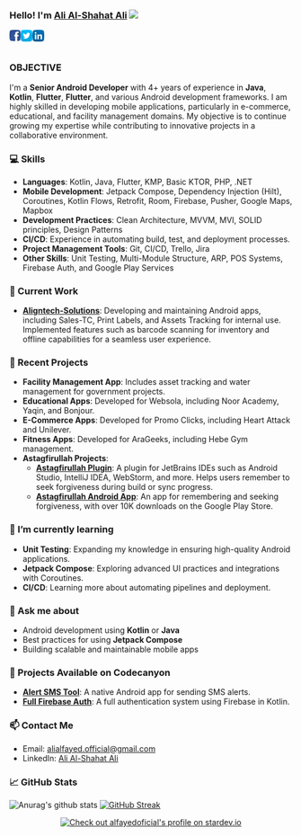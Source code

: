 ### Hello! I'm [Ali Al-Shahat Ali](http://alialfayed.com/) <img src="https://raw.githubusercontent.com/MartinHeinz/MartinHeinz/master/wave.gif" width="30px">

<a href="https://facebook.com/alfayedoficial">
  <img align="left" alt="Ali Al Fayed | Facebook" width="20px" src="https://github.com/alfayedoficial/alfayedoficial/blob/master/005-facebook.png?raw=true" />
</a>
<a href="https://twitter.com/alfayedoficial">
  <img align="left" alt="Ali Al Fayed | Twitter" width="21px" src="https://github.com/alfayedoficial/alfayedoficial/blob/master/004-twitter.png?raw=true" />
</a>
<a href="https://www.linkedin.com/in/alfayedoficial/">
  <img align="left" alt="Ali Al Fayed | LinkedIn" width="21px" src="https://github.com/alfayedoficial/alfayedoficial/blob/master/006-linkedin.png?raw=true" />
</a>

<br />
<br />

### OBJECTIVE
I'm a **Senior Android Developer** with 4+ years of experience in **Java**, **Kotlin**, **Flutter**, **Flutter**, and various Android development frameworks. I am highly skilled in developing mobile applications, particularly in e-commerce, educational, and facility management domains. My objective is to continue growing my expertise while contributing to innovative projects in a collaborative environment.

### 💻 Skills
- **Languages**: Kotlin, Java, Flutter, KMP, Basic KTOR, PHP, .NET
- **Mobile Development**: Jetpack Compose, Dependency Injection (Hilt), Coroutines, Kotlin Flows, Retrofit, Room, Firebase, Pusher, Google Maps, Mapbox
- **Development Practices**: Clean Architecture, MVVM, MVI, SOLID principles, Design Patterns
- **CI/CD**: Experience in automating build, test, and deployment processes.
- **Project Management Tools**: Git, CI/CD, Trello, Jira
- **Other Skills**: Unit Testing, Multi-Module Structure, ARP, POS Systems, Firebase Auth, and Google Play Services

### 📘 Current Work
- **[Aligntech-Solutions](https://www.aligntech-solutions.com)**: Developing and maintaining Android apps, including Sales-TC, Print Labels, and Assets Tracking for internal use. Implemented features such as barcode scanning for inventory and offline capabilities for a seamless user experience.
  
### 🔭 Recent Projects
- **Facility Management App**: Includes asset tracking and water management for government projects.
- **Educational Apps**: Developed for Websola, including Noor Academy, Yaqin, and Bonjour.
- **E-Commerce Apps**: Developed for Promo Clicks, including Heart Attack and Unilever.
- **Fitness Apps**: Developed for AraGeeks, including Hebe Gym management.
- **Astagfirullah Projects**:
  - **[Astagfirullah Plugin](https://plugins.jetbrains.com/plugin/24628-astagfirullah/)**: A plugin for JetBrains IDEs such as Android Studio, IntelliJ IDEA, WebStorm, and more. Helps users remember to seek forgiveness during build or sync progress.
  - **[Astagfirullah Android App](https://play.google.com/store/apps/details?id=com.fourDev.astghfrAllah)**: An app for remembering and seeking forgiveness, with over 10K downloads on the Google Play Store.


### 🌱 I’m currently learning
- **Unit Testing**: Expanding my knowledge in ensuring high-quality Android applications.
- **Jetpack Compose**: Exploring advanced UI practices and integrations with Coroutines.
- **CI/CD**: Learning more about automating pipelines and deployment.

### 💬 Ask me about
- Android development using **Kotlin** or **Java**
- Best practices for using **Jetpack Compose**
- Building scalable and maintainable mobile apps

### 🌟 Projects Available on Codecanyon
- **[Alert SMS Tool](https://codecanyon.net/item/alert-sms-tool-built-with-kotlin)**: A native Android app for sending SMS alerts.
- **[Full Firebase Auth](https://codecanyon.net/item/full-firebase-auth-built-with-kotlin)**: A full authentication system using Firebase in Kotlin.

### 📫 Contact Me
- Email: [alialfayed.official@gmail.com](mailto:alialfayed.official@gmail.com)
- LinkedIn: [Ali Al-Shahat Ali](https://www.linkedin.com/in/alfayedoficial/)
  
### 📈 GitHub Stats
![Anurag's github stats](https://github-readme-stats.vercel.app/api?username=alfayedoficial&show_icons=true&theme=dark&hide_border=true&icon_color=fff)
[![GitHub Streak](https://github-readme-streak-stats.herokuapp.com?user=alfayedoficial&theme=dark&hide_border=true)](https://git.io/streak-stats)
<div align="center">

[![Check out alfayedoficial's profile on stardev.io](https://stardev.io/developers/alfayedoficial/badge/languages/global.svg)](https://stardev.io/developers/alfayedoficial)

</div>
